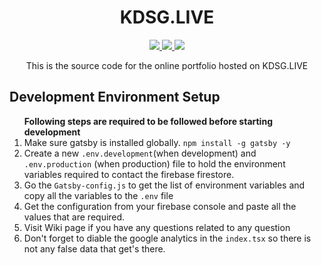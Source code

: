 <h1 align="center"> KDSG.LIVE</h1>
<p align="center"> 
    <a href="http://kdsg.live">
        <img src="https://img.shields.io/website?style=for-the-badge&url=http%3A%2F%2Fkdsg.live"/>
    </a>
    <a href="http://kdsg.live">
        <img src="https://img.shields.io/node/v/react?style=for-the-badge"/>
    </a>
    <a href="http;//kdsg.live">
    <img src="https://img.shields.io/netlify/13a646ef-4430-4218-8aab-671dd14daed2?style=for-the-badge" />
    </a>

</p>
<p align="center">
    This is the source code for the online portfolio hosted on KDSG.LIVE
</p>
<h2>Development Environment Setup</h2>
<p>
<ol>
    <strong>Following steps are required to be followed before starting development</strong>
    <li>Make sure gatsby is installed globally. <code>npm install -g gatsby -y </code>
<li>Create a new <code>.env.development</code>(when development) and <code>.env.production</code> (when production) file to hold the environment variables required to contact the firebase firestore.
</li>
<li>Go the <code>Gatsby-config.js</code> to get the list of environment variables and copy all the variables to the <code>.env</code> file</li>
<li>Get the configuration from your firebase console and paste all the values that are required.</li>
    <li>Visit Wiki page if you have any questions related to any question</li>
<li>Don't forget to diable the google analytics in the <code>index.tsx</code> so there is not any false data that get's there.
</li>
</ol>

</p>